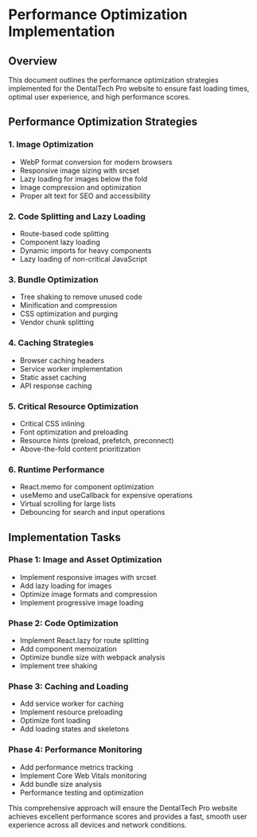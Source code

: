 # Performance Optimization Implementation

## Overview
This document outlines the performance optimization strategies implemented for the DentalTech Pro website to ensure fast loading times, optimal user experience, and high performance scores.

## Performance Optimization Strategies

### 1. Image Optimization
- WebP format conversion for modern browsers
- Responsive image sizing with srcset
- Lazy loading for images below the fold
- Image compression and optimization
- Proper alt text for SEO and accessibility

### 2. Code Splitting and Lazy Loading
- Route-based code splitting
- Component lazy loading
- Dynamic imports for heavy components
- Lazy loading of non-critical JavaScript

### 3. Bundle Optimization
- Tree shaking to remove unused code
- Minification and compression
- CSS optimization and purging
- Vendor chunk splitting

### 4. Caching Strategies
- Browser caching headers
- Service worker implementation
- Static asset caching
- API response caching

### 5. Critical Resource Optimization
- Critical CSS inlining
- Font optimization and preloading
- Resource hints (preload, prefetch, preconnect)
- Above-the-fold content prioritization

### 6. Runtime Performance
- React.memo for component optimization
- useMemo and useCallback for expensive operations
- Virtual scrolling for large lists
- Debouncing for search and input operations

## Implementation Tasks

### Phase 1: Image and Asset Optimization
- Implement responsive images with srcset
- Add lazy loading for images
- Optimize image formats and compression
- Implement progressive image loading

### Phase 2: Code Optimization
- Implement React.lazy for route splitting
- Add component memoization
- Optimize bundle size with webpack analysis
- Implement tree shaking

### Phase 3: Caching and Loading
- Add service worker for caching
- Implement resource preloading
- Optimize font loading
- Add loading states and skeletons

### Phase 4: Performance Monitoring
- Add performance metrics tracking
- Implement Core Web Vitals monitoring
- Add bundle size analysis
- Performance testing and optimization

This comprehensive approach will ensure the DentalTech Pro website achieves excellent performance scores and provides a fast, smooth user experience across all devices and network conditions.

